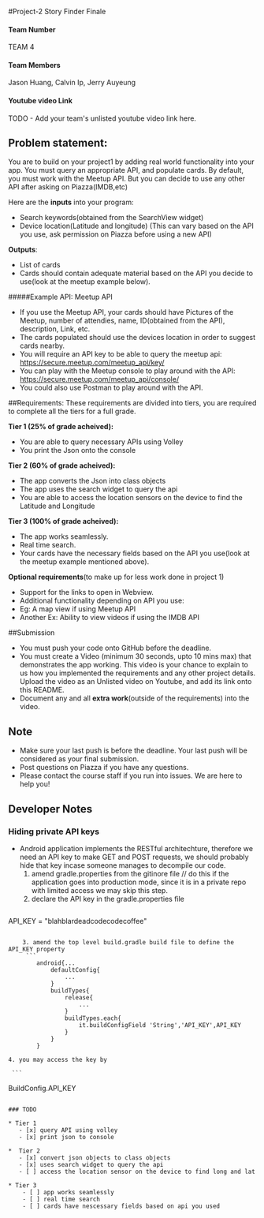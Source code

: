 #Project-2 Story Finder Finale
#### Team Number
TEAM 4
#### Team Members

Jason Huang, Calvin Ip, Jerry Auyeung

#### Youtube video Link
TODO - Add your team's unlisted youtube video link here.

## Problem statement:
You are to build on your project1 by adding real world functionality into your app. You must query an appropriate API, and populate cards. By default, you must work with the Meetup API. But you can decide to use any other API after asking on Piazza(IMDB,etc)


Here are the **inputs** into your program:

* Search keywords(obtained from the SearchView widget)
* Device location(Latitude and longitude) (This can vary based on the API you use, ask permission on Piazza before using a new API)

**Outputs**:

* List of cards
* Cards should contain adequate material based on the API you decide to use(look at the meetup example below).

#####Example API: Meetup API

* If you use the Meetup API, your cards should have Pictures of the Meetup, number of attendies, name, ID(obtained from the API), description, Link, etc.
* The cards populated should use the devices location in order to suggest cards nearby.
* You will require an API key to be able to query the meetup api: https://secure.meetup.com/meetup_api/key/
* You can play with the Meetup console to play around with the API: https://secure.meetup.com/meetup_api/console/
* You could also use Postman to play around with the API.


##Requirements:
These requirements are divided into tiers, you are required to complete all the tiers for a full grade.

**Tier 1 (25% of grade acheived):**

* You are able to query necessary APIs using Volley
* You print the Json onto the console

**Tier 2 (60% of grade acheived):**

* The app converts the Json into class objects
* The app uses the search widget to query the api
* You are able to access the location sensors on the device to find the Latitude and Longitude

**Tier 3 (100% of grade acheived):**

* The app works seamlessly.
* Real time search.
* Your cards have the necessary fields based on the API you use(look at the meetup example mentioned above).

**Optional requirements**(to make up for less work done in project 1)

* Support for the links to open in Webview.
* Additional functionality depending on API you use:
* Eg: A map view if using Meetup API
* Another Ex: Ability to view videos if using the IMDB API


##Submission
* You must push your code onto GitHub before the deadline.
* You must create a Video (minimum 30 seconds, upto 10 mins max) that demonstrates the app working. This video is your chance to explain to us how you implemented the requirements and any other project details. Upload the video as an Unlisted video on Youtube, and add its link onto this README.
* Document any and all **extra work**(outside of the requirements) into the video.


## Note
* Make sure your last push is before the deadline. Your last push will be considered as your final submission.
* Post questions on Piazza if you have any questions.
* Please contact the course staff if you run into issues. We are here to help you!


## Developer Notes

### Hiding private API keys
* Android application implements the RESTful architechture, therefore we need an API key to make GET and POST requests, we should probably hide that key incase someone manages to decompile our code.
	1. amend gradle.properties from the gitinore file // do this if the application goes into production mode, since it is in a private repo with limited access we may skip this step.
	2. declare the API key in the gradle.properties file
     ```
API_KEY = "blahblardeadcodecodecoffee"
```

	3. amend the top level build.gradle build file to define the API_KEY property
     ```
		android{...
			defaultConfig{
				...
			}
			buildTypes{
				release{
					...
				}
				buildTypes.each{
					it.buildConfigField 'String','API_KEY',API_KEY
				}
			}
		}
```

	4. you may access the key by

     ```
BuildConfig.API_KEY
```

### TODO

* Tier 1
   - [x] query API using volley
   - [x] print json to console

*  Tier 2
   - [x] convert json objects to class objects
   - [x] uses search widget to query the api
   - [ ] access the location sensor on the device to find long and lat

* Tier 3
    - [ ] app works seamlessly
    - [ ] real time search
    - [ ] cards have nescessary fields based on api you used


